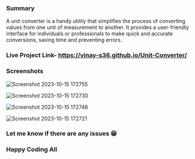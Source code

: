 ### Summary
A unit converter is a handy utility that simplifies the process of converting values from one unit of measurement to another. It provides a user-friendly interface for individuals or professionals to make quick and accurate conversions, saving time and preventing errors.

### Live Project Link- https://vinay-s36.github.io/Unit-Converter/

### Screenshots
![Screenshot 2023-10-15 172755](https://github.com/vinay-s36/javascript-mini-projects/assets/124019116/4870214f-9a9f-4349-989c-0ab82ef654f4)

![Screenshot 2023-10-15 172730](https://github.com/vinay-s36/javascript-mini-projects/assets/124019116/fed41360-f38f-4aff-a5cf-45c7eebee360)

![Screenshot 2023-10-15 172746](https://github.com/vinay-s36/javascript-mini-projects/assets/124019116/cc2bbf13-c6a9-41e7-860f-78f4f3744c44)

![Screenshot 2023-10-15 172721](https://github.com/vinay-s36/javascript-mini-projects/assets/124019116/35156f8c-ded3-4504-b40d-2865c4e740d2)

### Let me know if there are any issues 😁

### Happy Coding All
